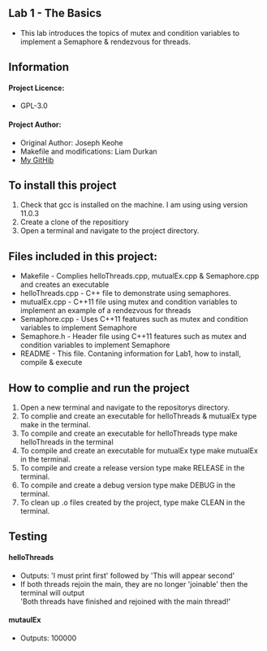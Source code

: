 ## Lab 1 - The Basics 

- This lab introduces the topics of mutex and condition variables to implement a Semaphore & rendezvous for threads. 

## Information

#### Project Licence: 
 - GPL-3.0

#### Project Author: 
 - Original Author: Joseph Keohe<br>
 - Makefile and modifications: Liam Durkan
 - [My GitHib](https://github.com/liamdkn/CDDLabs)

## To install this project
1. Check that gcc is installed on the machine. I am using using version 11.0.3 
2. Create a clone of the repositiory
3. Open a terminal and navigate to the project directory. 


## Files included in this project:
- Makefile - Complies helloThreads.cpp, mutualEx.cpp & Semaphore.cpp and creates an executable 
- helloThreads.cpp - C++ file to demonstrate using semaphores. 
- mutualEx.cpp - C++11 file using mutex and condition variables to implement an example of a rendezvous for threads
- Semaphore.cpp - Uses C++11 features such as mutex and condition variables to implement Semaphore
- Semaphore.h - Header file using C++11 features such as mutex and condition variables to implement Semaphore
- README - This file. Contaning information for Lab1, how to install, compile & execute 

## How to complie and run the project
1. Open a new terminal and navigate to the repositorys directory.
2. To complie and create an executable for helloThreads & mutualEx type make in the terminal. 
3. To compile and create an executable for helloThreads type make helloThreads in the terminal
4. To compile and create an executable for mutualEx type make mutualEx in the terminal.
5. To compile and create a release version type make RELEASE in the terminal.
6. To compile and create a debug version type make DEBUG in the terminal.
7. To clean up .o files created by the project, type make CLEAN in the terminal. 

## Testing
#### helloThreads
- Outputs: 'I must print first' followed by 'This will appear second'
- If both threads rejoin the main, they are no longer 'joinable' then the terminal will output <br>
'Both threads have finished and rejoined with the main thread!'<br>

#### mutaulEx
- Outputs: 100000 